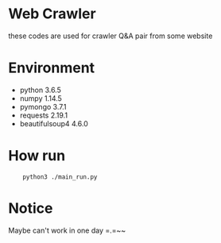 # Web Crawler
these codes are used for crawler Q&A pair from some website

# Environment
+ python                 3.6.5
+ numpy                  1.14.5   
+ pymongo                3.7.1    
+ requests               2.19.1 
+ beautifulsoup4         4.6.0  

# How run
~~~
    python3 ./main_run.py 
~~~
# Notice
Maybe can't work in one day =.=~~